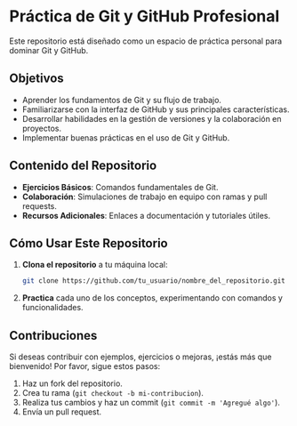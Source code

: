 
# Práctica de Git y GitHub Profesional

Este repositorio está diseñado como un espacio de práctica personal para dominar Git y GitHub.

## Objetivos

- Aprender los fundamentos de Git y su flujo de trabajo.
- Familiarizarse con la interfaz de GitHub y sus principales características.
- Desarrollar habilidades en la gestión de versiones y la colaboración en proyectos.
- Implementar buenas prácticas en el uso de Git y GitHub.

## Contenido del Repositorio

- **Ejercicios Básicos**: Comandos fundamentales de Git.
- **Colaboración**: Simulaciones de trabajo en equipo con ramas y pull requests.
- **Recursos Adicionales**: Enlaces a documentación y tutoriales útiles.

## Cómo Usar Este Repositorio

1. **Clona el repositorio** a tu máquina local:

   ```bash
   git clone https://github.com/tu_usuario/nombre_del_repositorio.git
   ```

2. **Practica** cada uno de los conceptos, experimentando con comandos y funcionalidades.

## Contribuciones

Si deseas contribuir con ejemplos, ejercicios o mejoras, ¡estás más que bienvenido! Por favor, sigue estos pasos:

1. Haz un fork del repositorio.
2. Crea tu rama (`git checkout -b mi-contribucion`).
3. Realiza tus cambios y haz un commit (`git commit -m 'Agregué algo'`).
4. Envía un pull request.
